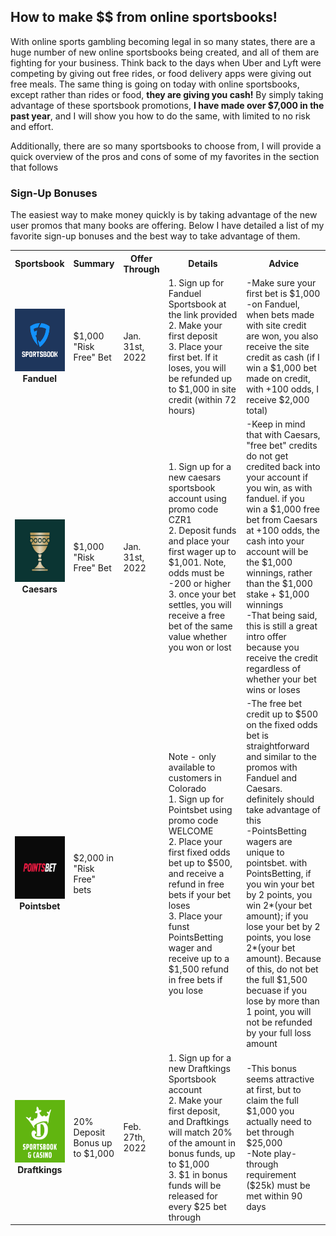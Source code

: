 ## How to make $$ from online sportsbooks!

With online sports gambling becoming legal in so many states, there are a huge number of new online sportsbooks being created, and all of them are fighting for your business. Think back to the days when Uber and Lyft were competing by giving out free rides, or food delivery apps were giving out free meals.  The same thing is going on today with online sportsbooks, except rather than rides or food, **they are giving you cash!**  By simply taking advantage of these sportsbook promotions, **I have made over $7,000 in the past year**, and I will show you how to do the same, with limited to no risk and effort.

Additionally, there are so many sportsbooks to choose from, I will provide a quick overview of the pros and cons of some of my favorites in the section that follows


### Sign-Up Bonuses

The easiest way to make money quickly is by taking advantage of the new user promos that many books are offering.  Below I have detailed a list of my favorite sign-up bonuses and the best way to take advantage of them.

<table style = "width:100%">
  <colgroup>
    <col span = "1" style = "width: 10%">
    <col span = "1" style = "width: 10%">
    <col span = "1" style = "width: 10%">
    <col span = "1" style = "width: 35%">
    <col span = "1" style = "width: 35%">
  <tr>
    <th>Sportsbook</th>
    <th>Summary</th>
    <th>Offer Through</th>
    <th>Details</th>
    <th>Advice</th>
  </tr>
  <tr valign = "Middle">
    <td align = "Center"><img src="docs/assets/FanduelLogo.png" width="100" height="100"><b>Fanduel</b></td>
    <td>$1,000 "Risk Free" Bet</td>
    <td>Jan. 31st, 2022</td>
    <td>1. Sign up for Fanduel Sportsbook at the link provided<br />2. Make your first deposit<br />3. Place your first bet. If it loses, you will be refunded up to $1,000 in site credit (within 72 hours)</td>
    <td>-Make sure your first bet is $1,000<br /> -on Fanduel, when bets made with site credit are won, you also receive the site credit as cash (if I win a $1,000 bet made on credit, with +100 odds, I receive $2,000 total)</td>
  </tr>
  <tr valign = "Middle">
    <td align = "Center"><img src="docs/assets/CaesarsLogo.jpg" width="100" height="100"><br /><b>Caesars</b></td>
    <td>$1,000 "Risk Free" Bet</td>
    <td>Jan. 31st, 2022</td>
    <td>1. Sign up for a new caesars sportsbook account using promo code CZR1<br />2. Deposit funds and place your first wager up to $1,001. Note, odds must be -200 or higher<br />3. once your bet settles, you will receive a free bet of the same value whether you won or lost</td>
    <td>-Keep in mind that with Caesars, "free bet" credits do not get credited back into your account if you win, as with fanduel.  if you win a $1,000 free bet from Caesars at +100 odds, the cash into your account will be the $1,000 winnings, rather than the $1,000 stake + $1,000 winnings<br />-That being said, this is still a great intro offer because you receive the credit regardless of whether your bet wins or loses</td>
  </tr>
  <tr valign = "Middle">
    <td align = "Center"><img src="docs/assets/PointsbetLogo.png" width="100" height="100"><br /><b>Pointsbet</b></td>
    <td>$2,000 in "Risk Free" bets</td>
    <td> </td>
    <td>Note - only available to customers in Colorado<br />1. Sign up for Pointsbet using promo code WELCOME<br />2. Place your first fixed odds bet up to $500, and receive a refund in free bets if your bet loses<br />3. Place your funst PointsBetting wager and receive up to a $1,500 refund in free bets if you lose</td>
    <td>-The free bet credit up to $500 on the fixed odds bet is straightforward and similar to the promos with Fanduel and Caesars. definitely should take advantage of this<br />-PointsBetting wagers are unique to pointsbet. with PointsBetting, if you win your bet by 2 points, you win 2*(your bet amount); if you lose your bet by 2 points, you lose 2*(your bet amount).  Because of this, do not bet the full $1,500 becuase if you lose by more than 1 point, you will not be refunded by your full loss amount</td>
  </tr>
  <tr valign = "Middle">
    <td align = "Center"><img src="docs/assets/DraftkingsLogo.png" width="100" height="100"><br /><b>Draftkings</b></td>
    <td>20% Deposit Bonus up to $1,000</td>
    <td>Feb. 27th, 2022</td>
    <td>1. Sign up for a new Draftkings Sportsbook account<br />2. Make your first deposit, and Draftkings will match 20% of the amount in bonus funds, up to $1,000<br />3. $1 in bonus funds will be released for every $25 bet through</td>
    <td>-This bonus seems attractive at first, but to claim the full $1,000 you actually need to bet through $25,000<br />-Note play-through requirement ($25k) must be met within 90 days</td>
  </tr>
</table>
